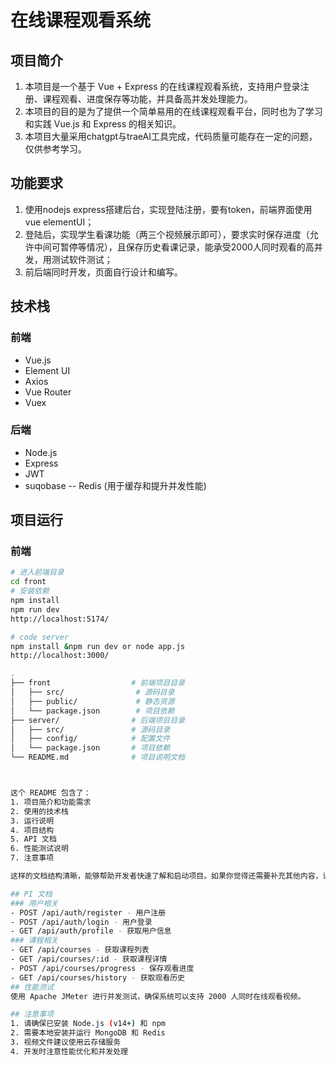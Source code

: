 
# 在线课程观看系统

## 项目简介
1. 本项目是一个基于 Vue + Express 的在线课程观看系统，支持用户登录注册、课程观看、进度保存等功能，并具备高并发处理能力。
2. 本项目的目的是为了提供一个简单易用的在线课程观看平台，同时也为了学习和实践 Vue.js 和 Express 的相关知识。
3. 本项目大量采用chatgpt与traeAI工具完成，代码质量可能存在一定的问题，仅供参考学习。

## 功能要求
1. 使用nodejs express搭建后台，实现登陆注册，要有token，前端界面使用vue elementUI；
2. 登陆后，实现学生看课功能（两三个视频展示即可），要求实时保存进度（允许中间可暂停等情况），且保存历史看课记录，能承受2000人同时观看的高并发，用测试软件测试；
3. 前后端同时开发，页面自行设计和编写。

## 技术栈
### 前端
- Vue.js
- Element UI
- Axios
- Vue Router
- Vuex

### 后端
- Node.js
- Express
- JWT
- suqobase
-- Redis (用于缓存和提升并发性能)

## 项目运行
### 前端
```bash
# 进入前端目录
cd front
# 安装依赖
npm install  
npm run dev
http://localhost:5174/

# code server
npm install &npm run dev or node app.js
http://localhost:3000/

.
├── front                  # 前端项目目录
│   ├── src/                # 源码目录
│   ├── public/             # 静态资源
│   └── package.json        # 项目依赖
├── server/                # 后端项目目录
│   ├── src/               # 源码目录
│   ├── config/            # 配置文件
│   └── package.json       # 项目依赖
└── README.md              # 项目说明文档



这个 README 包含了：
1. 项目简介和功能需求
2. 使用的技术栈
3. 运行说明
4. 项目结构
5. API 文档
6. 性能测试说明
7. 注意事项

这样的文档结构清晰，能够帮助开发者快速了解和启动项目。如果你觉得还需要补充其他内容，请告诉我。

## PI 文档
### 用户相关
- POST /api/auth/register - 用户注册
- POST /api/auth/login - 用户登录
- GET /api/auth/profile - 获取用户信息
### 课程相关
- GET /api/courses - 获取课程列表
- GET /api/courses/:id - 获取课程详情
- POST /api/courses/progress - 保存观看进度
- GET /api/courses/history - 获取观看历史
## 性能测试
使用 Apache JMeter 进行并发测试，确保系统可以支持 2000 人同时在线观看视频。

## 注意事项
1. 请确保已安装 Node.js (v14+) 和 npm
2. 需要本地安装并运行 MongoDB 和 Redis
3. 视频文件建议使用云存储服务
4. 开发时注意性能优化和并发处理